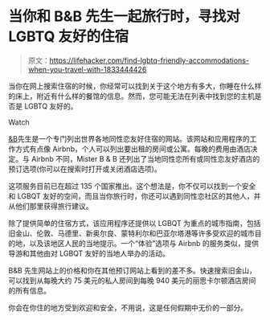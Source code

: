 # 当你和 B&B 先生一起旅行时，寻找对 LGBTQ 友好的住宿

> 原文：<https://lifehacker.com/find-lgbtq-friendly-accommodations-when-you-travel-with-1833444426>

当你在网上搜索住宿的时候，你经常可以找到关于这个地方有多大，你睡在什么样的床上，附近有什么样的餐馆的信息。然而，您可能无法在列表中找到您的主机是否是 LGBTQ 友好的。

Watch

[&B](https://www.misterbandb.com/)先生是一个专门列出世界各地同性恋友好住宿的网站。该网站和应用程序的工作方式有点像 Airbnb，个人可以列出要出租的房间或公寓。每晚的费用由酒店决定。与 Airbnb 不同，Mister B & B 还列出了当地同性恋所有或同性恋友好酒店的预订选项(你可以在搜索时打开或关闭酒店选项)。

这项服务目前已在超过 135 个国家推出。这个想法是，你不仅可以找到一个安全和 LGBQT 友好的空间，而且当你旅行时，你还可以遇到同性恋社区的其他人，并从他们那里获得旅行建议。

除了提供简单的住宿方式，该应用程序还提供以 LGBQT 为重点的城市指南，包括旧金山、伦敦、马德里、新奥尔良、蒙特利尔和巴亚尔塔港等许多受欢迎的城市目的地，以及该地区人民的当地提示。一个“体验”选项与 Airbnb 的服务类似，提供导游和其他由对 LGBQT 友好的当地人举办的活动。

B&B 先生网站上的价格和你在其他预订网站上看到的差不多。快速搜索旧金山，可以找到从每晚大约 75 美元的私人房间到每晚 940 美元的丽思卡尔顿酒店房间的所有信息。

你会在你住的地方受到欢迎和安全，不用说，这是任何假期中无价的一部分。